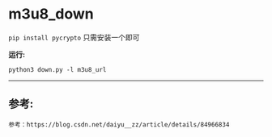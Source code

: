 # m3u8_down

``pip install pycrypto`` 只需安装一个即可


**运行:**

```
python3 down.py -l m3u8_url
```

---

## 参考:

``参考：https://blog.csdn.net/daiyu__zz/article/details/84966834``
